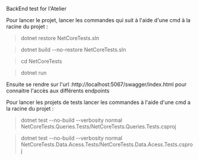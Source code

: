BackEnd test for l'Atelier

Pour lancer le projet, lancer les commandes qui suit à l'aide d'une cmd à la racine du projet :
> dotnet restore NetCoreTests.sln

> dotnet build --no-restore  NetCoreTests.sln

> cd NetCoreTests

> dotnet run

Ensuite se rendre sur l'url :http://localhost:5067/swagger/index.html pour connaitre l'accès aux différents endpoints

Pour lancer les projets de tests lancer les commandes à l'aide d'une cmd a la racine du projet :
> dotnet test --no-build --verbosity normal NetCoreTests.Queries.Tests/NetCoreTests.Queries.Tests.csproj

> dotnet test --no-build --verbosity normal NetCoreTests.Data.Acess.Tests/NetCoreTests.Data.Acess.Tests.csproj

